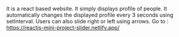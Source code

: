It is a react based website. It simply displays profile of people. It automatically changes the displayed profile every 3 seconds using setInterval. Users can also slide right or left using arrows.
Go to : https://reactjs-mini-project-slider.netlify.app/
